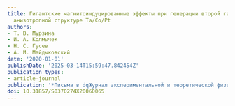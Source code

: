 ```yaml
---
title: Гигантские магнитоиндуцированные эффекты при генерации второй гармоники в планарной
  анизотропной структуре Ta/Co/Pt
authors:
- Т. В. Мурзина
- И. А. Колмычек
- Н. С. Гусев
- А. И. Майдыковский
date: '2020-01-01'
publishDate: '2025-03-14T15:59:47.842454Z'
publication_types:
- article-journal
publication: '*Письма в dqЖурнал экспериментальной и теоретической физикиdq*'
doi: 10.31857/S0370274X20060065
---
```

